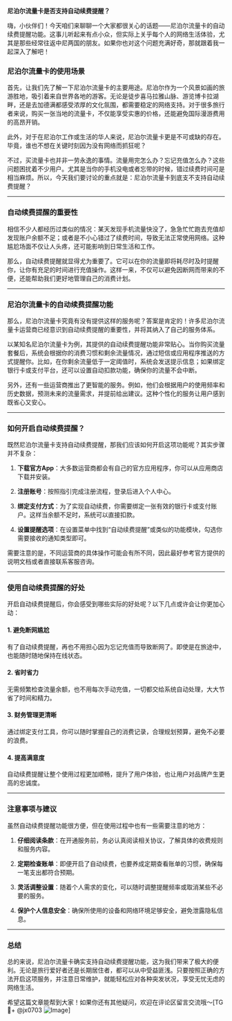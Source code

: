 **尼泊尔流量卡是否支持自动续费提醒？**

嗨，小伙伴们！今天咱们来聊聊一个大家都很关心的话题——尼泊尔流量卡的自动续费提醒功能。这事儿听起来有点小众，但实际上关乎每个人的网络生活体验，尤其是那些经常往返中尼两国的朋友。如果你也对这个问题充满好奇，那就跟着我一起深入了解吧！

### 尼泊尔流量卡的使用场景

首先，让我们先了解一下尼泊尔流量卡的主要用途。尼泊尔作为一个风景如画的旅游胜地，吸引着来自世界各地的游客。无论是徒步喜马拉雅山脉、游览博卡拉湖畔，还是去加德满都感受浓厚的文化氛围，都需要稳定的网络支持。对于很多旅行者来说，购买一张当地的流量卡，不仅能享受实惠的价格，还能避免国际漫游费用的高昂开销。

此外，对于在尼泊尔工作或生活的华人来说，尼泊尔流量卡更是不可或缺的存在。毕竟，谁也不想在关键时刻因为没有网络而抓狂呢？

不过，买流量卡也并非一劳永逸的事情。流量用完怎么办？忘记充值怎么办？这些问题困扰着不少用户。尤其是当你的手机没电或者忘带的时候，错过续费时间可是相当麻烦。所以，今天我们要讨论的重点就是：尼泊尔流量卡到底支不支持自动续费提醒？

---

### 自动续费提醒的重要性

相信不少人都经历过类似的情况：某天发现手机流量快没了，急急忙忙跑去充值却发现账户余额不足；或者是不小心错过了续费时间，导致无法正常使用网络。这种尴尬场面不仅让人头疼，还可能影响到日常生活和工作。

那么，自动续费提醒就显得尤为重要了。它可以在你的流量即将耗尽时及时提醒你，让你有充足的时间进行充值操作。这样一来，不仅可以避免因断网而带来的不便，还能帮助我们更好地管理自己的消费计划。

---

### 尼泊尔流量卡的自动续费提醒功能

那么，尼泊尔流量卡究竟有没有提供这样的服务呢？答案是肯定的！许多尼泊尔流量卡运营商已经意识到自动续费提醒的重要性，并将其纳入了自己的服务体系。

以某知名尼泊尔流量卡为例，其提供的自动续费提醒功能非常贴心。当你购买流量套餐后，系统会根据你的消费习惯和剩余流量情况，通过短信或应用程序推送的方式提醒你。比如，在你剩余流量低于一定阈值时，系统会发送提示信息；如果绑定银行卡或支付平台，还可以设置自动扣款功能，确保你的流量不会中断。

另外，还有一些运营商推出了更智能的服务。例如，他们会根据用户的使用频率和历史数据，预测未来的流量需求，并提前给出建议。这种个性化的服务让用户感到既省心又安心。

---

### 如何开启自动续费提醒？

既然尼泊尔流量卡支持自动续费提醒，那我们应该如何开启这项功能呢？其实步骤并不复杂：

1. **下载官方App**：大多数运营商都会有自己的官方应用程序，你可以从应用商店下载并安装。
   
2. **注册账号**：按照指引完成注册流程，登录后进入个人中心。

3. **绑定支付方式**：为了实现自动续费，你需要绑定一张有效的银行卡或支付账户。这样当余额不足时，系统可以直接扣款。

4. **设置提醒选项**：在设置菜单中找到“自动续费提醒”或类似的功能模块，勾选你需要接收的通知类型即可。

需要注意的是，不同运营商的具体操作可能会有所不同，因此最好参考官方提供的说明文档或者直接联系客服咨询。

---

### 使用自动续费提醒的好处

开启自动续费提醒后，你会感受到哪些实际的好处呢？以下几点或许会让你更加心动：

#### 1. 避免断网尴尬
有了自动续费提醒，再也不用担心因为忘记充值而导致断网了。即使是在旅途中，也能随时随地保持在线状态。

#### 2. 省时省力
无需频繁检查流量余额，也不用每次手动充值，一切都交给系统自动处理，大大节省了时间和精力。

#### 3. 财务管理更清晰
通过绑定支付工具，你可以随时掌握自己的消费记录，合理规划预算，避免不必要的浪费。

#### 4. 提高满意度
自动续费提醒让整个使用过程更加顺畅，提升了用户体验，也让用户对品牌产生更高的忠诚度。

---

### 注意事项与建议

虽然自动续费提醒功能很方便，但在使用过程中也有一些需要注意的地方：

1. **仔细阅读条款**：在开通服务前，务必认真阅读相关协议，了解具体的收费规则和服务内容。
   
2. **定期检查账单**：即便开启了自动续费，也要养成定期查看账单的习惯，确保每一笔支出都符合预期。

3. **灵活调整设置**：随着个人需求的变化，可以随时调整提醒频率或取消某些不必要的服务。

4. **保护个人信息安全**：确保所使用的设备和网络环境足够安全，避免泄露隐私信息。

---

### 总结

总的来说，尼泊尔流量卡确实支持自动续费提醒功能，这为我们带来了极大的便利。无论是旅行爱好者还是长期居住者，都可以从中受益匪浅。只要按照正确的方法开启这项服务，并注意日常维护，就能轻松应对各种突发状况，享受无忧无虑的网络生活。

希望这篇文章能帮到大家！如果你还有其他疑问，欢迎在评论区留言交流哦～[TG💪+ @jx0703 ![Image](https://github.com/user-attachments/assets/dbca1d08-cadb-493c-b0ec-ad6f7a83f270)]